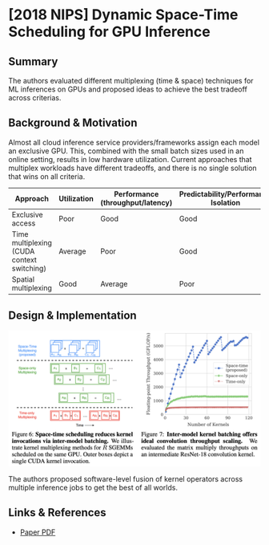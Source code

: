 # \[2018 NIPS] Dynamic Space-Time Scheduling for GPU Inference

## Summary

The authors evaluated different multiplexing (time & space) techniques for ML inferences on GPUs and proposed ideas to achieve the best tradeoff across criterias.

## Background & Motivation

Almost all cloud inference service providers/frameworks assign each model an exclusive GPU. This, combined with the small batch sizes used in an online setting, results in low hardware utilization. Current approaches that multiplex workloads have different tradeoffs, and there is no single solution that wins on all criteria.

<table><thead><tr><th>Approach</th><th width="150">Utilization</th><th width="179.18672199170126">Performance (throughput/latency)</th><th width="223">Predictability/Performance Isolation</th></tr></thead><tbody><tr><td>Exclusive access</td><td>Poor</td><td>Good</td><td>Good</td></tr><tr><td>Time multiplexing (CUDA context switching)</td><td>Average</td><td>Poor</td><td>Good</td></tr><tr><td>Spatial multiplexing</td><td>Good</td><td>Average</td><td>Poor</td></tr></tbody></table>

## Design & Implementation

![](<../../.gitbook/assets/Screen Shot 2022-06-30 at 4.38.34 PM.png>)

The authors proposed software-level fusion of kernel operators across multiple inference jobs to get the best of all worlds.

## Links & References

* [Paper PDF](http://learningsys.org/nips18/assets/papers/102CameraReadySubmissionGPU\_Virtualization%20\(8\).pdf)

